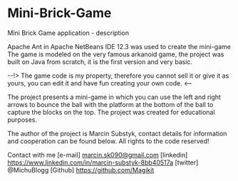 # Mini-Brick-Game
Mini Brick Game application - description

Apache Ant in Apache NetBeans IDE 12.3 was used to create the mini-game
The game is modeled on the very famous arkanoid game, the project was built on Java from scratch, 
it is the first version and very basic.

--!> The game code is my property, therefore you cannot sell it or give it as yours, 
you can edit it and have fun creating your own code. <--

The project presents a mini-game in which you can use the left and right arrows to bounce the ball with the platform at the bottom of the ball to capture the blocks on the top. 
The project was created for educational purposes.

The author of the project is Marcin Substyk, contact details for information and cooperation can be found below. 
All rights to the code reserved!

Contact with me
[e-mail] marcin.sk090@gmail.com
[linkedin] https://www.linkedin.com/in/marcin-substyk-8bb40517a
[twitter] @MichuBlogg
[Github] https://github.com/Magikit
